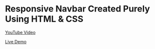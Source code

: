 <h1>Responsive Navbar Created Purely Using HTML &amp; CSS</h1>

<p>
    <a href="https://youtu.be/" target="_blank" title="Watch The Video">YouTube Video</a>
</p>
<p>
    <a href="https://programming-th-world.github.io/Responsive-Navbar-HTML-CSS/" target="_blank" title="Checkout Live">Live Demo</a>
</p>
